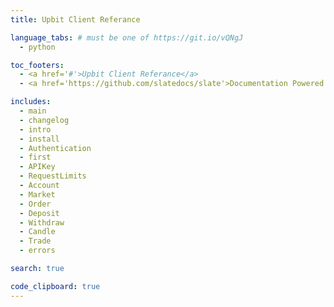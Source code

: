```yaml
---
title: Upbit Client Referance

language_tabs: # must be one of https://git.io/vQNgJ
  - python

toc_footers:
  - <a href='#'>Upbit Client Referance</a>
  - <a href='https://github.com/slatedocs/slate'>Documentation Powered by Slate</a>

includes:
  - main
  - changelog
  - intro
  - install
  - Authentication
  - first
  - APIKey
  - RequestLimits
  - Account
  - Market
  - Order
  - Deposit
  - Withdraw
  - Candle
  - Trade
  - errors

search: true

code_clipboard: true
---
```

